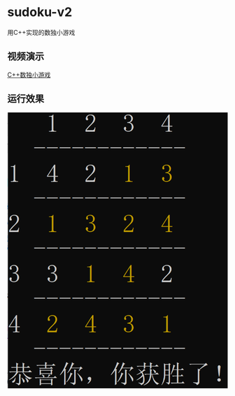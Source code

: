# sudoku-v2

用C++实现的数独小游戏


## 视频演示

[C++数独小游戏](https://www.bilibili.com/video/BV1A44y1R7dP/?vd_source=c9e43e97a527acb90f53a8a86908ef27)


## 运行效果

<p align="center">
  <img src="https://github.com/Frank-Star-fn/sudoku-v2/blob/main/pic/v1.3%E8%8E%B7%E8%83%9C%E7%95%8C%E9%9D%A2.png"/>
</p>
